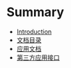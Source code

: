 # Summary

* [Introduction](README.md)
* [文档目录](chapter1.md)
* [应用文档](ying-yong-wen-dang.md)
* [第三方应用接口](di-san-fang-ying-yong-jie-kou.md)

